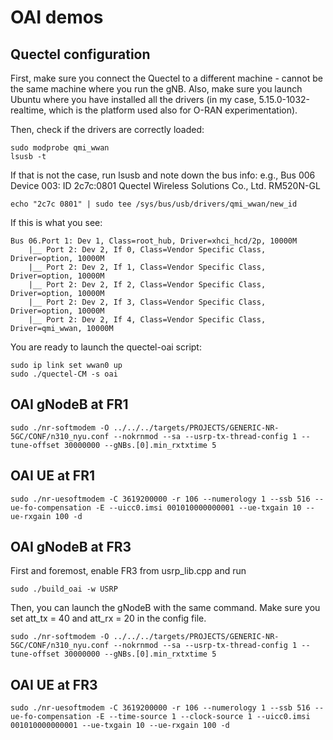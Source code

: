 # OAI demos

## Quectel configuration

First, make sure you connect the Quectel to a different machine - cannot be the same machine where you run the gNB.
Also, make sure you launch Ubuntu where you have installed all the drivers (in my case, 5.15.0-1032-realtime, which is the platform used also for O-RAN experimentation).

Then, check if the drivers are correctly loaded: 

```
sudo modprobe qmi_wwan
lsusb -t
```

If that is not the case, run lsusb and note down the bus info: e.g., 
Bus 006 Device 003: ID 2c7c:0801 Quectel Wireless Solutions Co., Ltd. RM520N-GL

```
echo "2c7c 0801" | sudo tee /sys/bus/usb/drivers/qmi_wwan/new_id
```

If this is what you see: 
```
Bus 06.Port 1: Dev 1, Class=root_hub, Driver=xhci_hcd/2p, 10000M
    |__ Port 2: Dev 2, If 0, Class=Vendor Specific Class, Driver=option, 10000M
    |__ Port 2: Dev 2, If 1, Class=Vendor Specific Class, Driver=option, 10000M
    |__ Port 2: Dev 2, If 2, Class=Vendor Specific Class, Driver=option, 10000M
    |__ Port 2: Dev 2, If 3, Class=Vendor Specific Class, Driver=option, 10000M
    |__ Port 2: Dev 2, If 4, Class=Vendor Specific Class, Driver=qmi_wwan, 10000M
```

You are ready to launch the quectel-oai script: 
```
sudo ip link set wwan0 up
sudo ./quectel-CM -s oai
```

## OAI gNodeB at FR1
```
sudo ./nr-softmodem -O ../../../targets/PROJECTS/GENERIC-NR-5GC/CONF/n310_nyu.conf --nokrnmod --sa --usrp-tx-thread-config 1 --tune-offset 30000000 --gNBs.[0].min_rxtxtime 5
```
## OAI UE at FR1
```
sudo ./nr-uesoftmodem -C 3619200000 -r 106 --numerology 1 --ssb 516 --ue-fo-compensation -E --uicc0.imsi 001010000000001 --ue-txgain 10 --ue-rxgain 100 -d
```

## OAI gNodeB at FR3 

First and foremost, enable FR3 from usrp_lib.cpp and run
```
sudo ./build_oai -w USRP
```
Then, you can launch the gNodeB with the same command. Make sure you set att_tx = 40 and att_rx = 20 in the config file.   
```
sudo ./nr-softmodem -O ../../../targets/PROJECTS/GENERIC-NR-5GC/CONF/n310_nyu.conf --nokrnmod --sa --usrp-tx-thread-config 1 --tune-offset 30000000 --gNBs.[0].min_rxtxtime 5
```
## OAI UE at FR3 
```
sudo ./nr-uesoftmodem -C 3619200000 -r 106 --numerology 1 --ssb 516 --ue-fo-compensation -E --time-source 1 --clock-source 1 --uicc0.imsi 001010000000001 --ue-txgain 10 --ue-rxgain 100 -d
```


